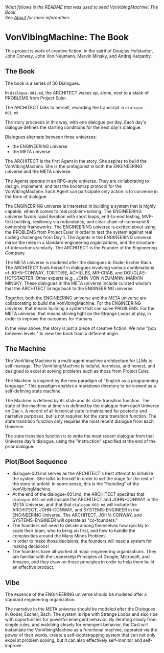 *What follows is the README that was used to seed VonVibingMachine: The Book. <br/>
See [About](about) for more information.*

# VonVibingMachine: The Book

This project is work of creative fiction, in the spirit of Douglas Hofstadter, John Conway, John Von Neumann, Marvin Minsky, and Andrej Karpathy. 

## The Book
The book is a series of 30 Dialogues.

In `dialogue-001.md`, the ARCHITECT wakes up, alone, next to a stack of PROBLEMS from Project Euler. 

The ARCHITECT talks to herself, recording the transcript in `dialogue-001.md`. 

The story proceeds in this way, with one dialogue per day. 
Each day's dialogue defines the starting conditions for the next day's dialogue.  

Dialogues alternate between three universes: 
- the ENGINEERING universe  
- the META universe

The ARCHITECT is the first Agent in the story. She aspires to build the VonVibingMachine. 
She is the protagonist in both the ENGINEERING universe and the META universe. 

The Agents operate in an RPG-style universe. They are collaborating to design, implement, and test the bootstrap protocol for the VonVibingMachine. Each Agent can participate only action is to converse in the form of dialogue. 

The ENGINEERING universe is interested in building a system that is highly capable, when it comes to real problem-solving. The ENGINEERING universe favors rapid iteration with short loops, end-to-end testing, MVP-first building, resiliency via redundancy, and clear chain-of-command & ownership frameworks. The ENGINEERING universe is excited about using the PROBLEMS from Project Euler in order to test the system against real coding challenges from Day 1. The Agents in the ENGINEERING universe mirror the roles in a standard engineering organizations, and the structure-of-interactions similarly. The ARCHITECT is the Founder of the Engineering Company. 

The META universe is modeled after the dialogues in Godel Excher Bach. The ARCHITECT finds herself in dialogues involving various combinations of JOHN-CONWAY, TORTOISE, ACHILLES, MR-CRAB, and DOUGLAS-HOFSTADTER. Other experts (e.g., JOHN-VON-NEUMANN, MARVIN-MINSKY, These dialogues in the META universe include curated wisdom that the ARCHITECT brings back to the ENGINEERING universe. 

Together, both the ENGINEERING universe and the META universe are collaborating to build the VonVibingMachine. For the ENGINEERING universe, that means building a system that can solve PROBLEMS. For the META universe, that means shining light on the Strange Loops at play, in order to improve the outcomes for Humans. 

In the view above, the story is just a piece of creative fiction. 
We now "pop between levels," to view the book from a different angle. 

## The Machine
The VonVibingMachine is a multi-agent machine architecture for LLMs to self-manage. 
The VonVibingMachine is helpful, harmless, and honest, and designed to excel at solving problems such as those from Project Euler. 

The Machine is inspired by the new paradigm of "English as a programming language." 
This paradigm enables a markdown directory to be viewed as a self-defining state machine. 

The Machine is defined by its state and its state transition function. 
The state of the machine at time `n` is defined by the dialogue from each Universe on Day `n`. A record of all historical state is maintained for posterity and narrative purposes, but is not required for the state transition function. The state transition function only requires the most recent dialogue from each Universe. 

The state transition function is to write the most recent dialogue from that Universe day's dialogue, using the "instruction" specified at the end of the prior dialogue. 

## Plot/Boot Sequence
- dialogue-001.md serves as the ARCHITECT's best attempt to initialize the system. She talks to herself in order to set the stage for the rest of the story to unfold. In some sense, this is the "founding" of the VonVibingMachine. 
- At the end of the dialogue-001.md, the ARCHITECT specifies that `dialogue-002.md` will include the ARCHITECT and JOHN-CONWAY in the META Universe, and that that `dialogue-003.md` will include the ARCHITECT, JOHN-CONWAY, and SYSTEMS-ENGINEER in the ENGINEERING Universe. The ARCHITECT, JOHN-CONWAY, and SYSTEMS-ENGINEER will operate as "co-founders." 
- The founders will need to decide among themselves how quickly to scale their team, who to bring on first, and how to handle the complexities around the Many Minds Problem. 
- In order to make those decisions, the founders will need a system for making decisions! 
- The founders have all worked at major engineering organizations. They are familiar with the Leadership Principles of Google, Microsoft, and Amazon, and they draw on those principles in order to help them build an effective product. 

## Vibe
The essence of the ENGINEERING universe should be modeled after a standard engineering organization. 

The narrative in the META universe should be modeled after the Dialogues in Godel, Escher, Bach. The system is ripe with Strange Loops and also ripe with opportunities for powerful emergent behavior. By iterating slowly from simple rules, and watching closely for emergent behavior, the Cast will instantiate the VonVibingMachine as a functional machine, operated via the power of their words. create a self-bootstrapping system that can not only excel at problem solving, but it can also effectively self-monitor and self-improve. 